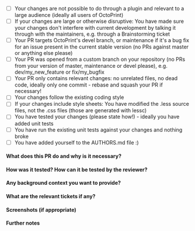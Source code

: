 <!--
Thank you for your interest into contributing to OctoPrint, it's
highly appreciated!

Please make sure you have read the "guidelines for contributing" as
linked just above this form, there's a section on Pull Requests in there
as well that contains important information.

As a summary, please make sure you have ticked all points on this
checklist:
-->

  * [ ] Your changes are not possible to do through a plugin and relevant
    to a large audience (ideally all users of OctoPrint)
  * [ ] If your changes are large or otherwise disruptive: You have
    made sure your changes don't interfere with current development by
    talking it through with the maintainers, e.g. through a
    Brainstorming ticket
  * [ ] Your PR targets OctoPrint's devel branch, or maintenance if it's
    a bug fix for an issue present in the current stable version (no PRs
    against master or anything else please)
  * [ ] Your PR was opened from a custom branch on your repository
    (no PRs from your version of master, maintenance or devel please),
    e.g. dev/my_new_feature or fix/my_bugfix
  * [ ] Your PR only contains relevant changes: no unrelated files,
    no dead code, ideally only one commit - rebase and squash your PR 
    if necessary!
  * [ ] Your changes follow the existing coding style
  * [ ] If your changes include style sheets: You have modified the
    .less source files, not the .css files (those are generated with
    lessc)
  * [ ] You have tested your changes (please state how!) - ideally you
    have added unit tests
  * [ ] You have run the existing unit tests against your changes and
    nothing broke
  * [ ] You have added yourself to the AUTHORS.md file :)

<!--
Describe your PR further using the template provided below. The more 
details the better!
-->

#### What does this PR do and why is it necessary?

#### How was it tested? How can it be tested by the reviewer?

#### Any background context you want to provide?

#### What are the relevant tickets if any?

#### Screenshots (if appropriate)

#### Further notes
